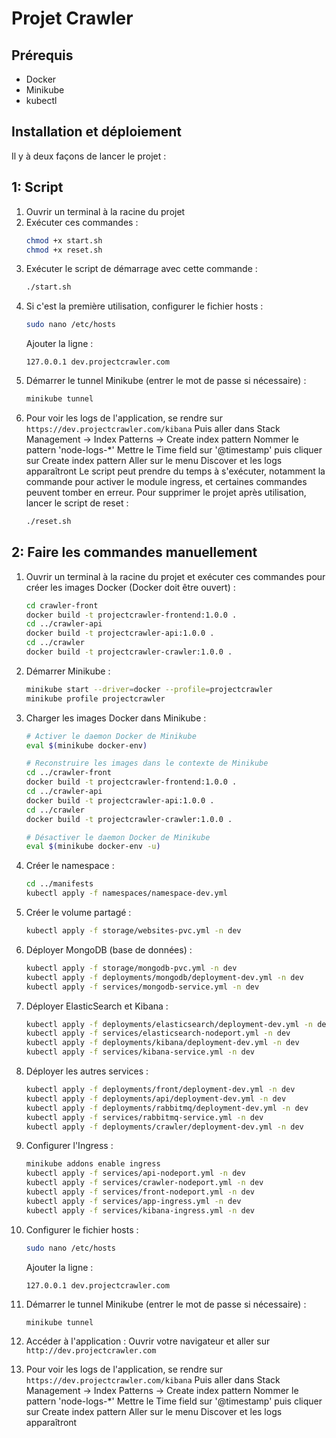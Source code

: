 # Projet Crawler

## Prérequis
- Docker
- Minikube
- kubectl

## Installation et déploiement

Il y à deux façons de lancer le projet :
## 1: Script
1. Ouvrir un terminal à la racine du projet
2. Exécuter ces commandes :
   ```bash
   chmod +x start.sh
   chmod +x reset.sh
   ```
3. Exécuter le script de démarrage avec cette commande : 
   ```bash
   ./start.sh
   ```
4. Si c'est la première utilisation, configurer le fichier hosts :
   ```bash
   sudo nano /etc/hosts
   ```
   Ajouter la ligne :
   ```
   127.0.0.1 dev.projectcrawler.com
   ```
5. Démarrer le tunnel Minikube (entrer le mot de passe si nécessaire) :
   ```bash
   minikube tunnel
   ```
6. Pour voir les logs de l'application, se rendre sur `https://dev.projectcrawler.com/kibana`
    Puis aller dans Stack Management -> Index Patterns -> Create index pattern
    Nommer le pattern 'node-logs-*'
    Mettre le Time field sur '@timestamp' puis cliquer sur Create index pattern
    Aller sur le menu Discover et les logs apparaîtront
Le script peut prendre du temps à s'exécuter, notamment la commande pour activer le module ingress, et certaines commandes peuvent tomber en erreur.
Pour supprimer le projet après utilisation, lancer le script de reset :
   ```bash
   ./reset.sh
   ```

## 2: Faire les commandes manuellement
1. Ouvrir un terminal à la racine du projet et exécuter ces commandes pour créer les images Docker (Docker doit être ouvert) :
   ```bash
   cd crawler-front
   docker build -t projectcrawler-frontend:1.0.0 .
   cd ../crawler-api
   docker build -t projectcrawler-api:1.0.0 .
   cd ../crawler
   docker build -t projectcrawler-crawler:1.0.0 .
   ```

2. Démarrer Minikube :
   ```bash
   minikube start --driver=docker --profile=projectcrawler
   minikube profile projectcrawler
   ```

3. Charger les images Docker dans Minikube :
   ```bash
   # Activer le daemon Docker de Minikube
   eval $(minikube docker-env)

   # Reconstruire les images dans le contexte de Minikube
   cd ../crawler-front
   docker build -t projectcrawler-frontend:1.0.0 .
   cd ../crawler-api
   docker build -t projectcrawler-api:1.0.0 .
   cd ../crawler
   docker build -t projectcrawler-crawler:1.0.0 .

   # Désactiver le daemon Docker de Minikube
   eval $(minikube docker-env -u)
   ```

4. Créer le namespace :
   ```bash
   cd ../manifests
   kubectl apply -f namespaces/namespace-dev.yml
   ```

5. Créer le volume partagé :
   ```bash
   kubectl apply -f storage/websites-pvc.yml -n dev
   ```

6. Déployer MongoDB (base de données) :
   ```bash
   kubectl apply -f storage/mongodb-pvc.yml -n dev
   kubectl apply -f deployments/mongodb/deployment-dev.yml -n dev
   kubectl apply -f services/mongodb-service.yml -n dev
   ```

7. Déployer ElasticSearch et Kibana : 
   ```bash
   kubectl apply -f deployments/elasticsearch/deployment-dev.yml -n dev
   kubectl apply -f services/elasticsearch-nodeport.yml -n dev
   kubectl apply -f deployments/kibana/deployment-dev.yml -n dev
   kubectl apply -f services/kibana-service.yml -n dev
   ```

8. Déployer les autres services :
    ```bash
    kubectl apply -f deployments/front/deployment-dev.yml -n dev
    kubectl apply -f deployments/api/deployment-dev.yml -n dev
    kubectl apply -f deployments/rabbitmq/deployment-dev.yml -n dev
    kubectl apply -f services/rabbitmq-service.yml -n dev
    kubectl apply -f deployments/crawler/deployment-dev.yml -n dev
    ```

9. Configurer l'Ingress :
    ```bash
    minikube addons enable ingress
    kubectl apply -f services/api-nodeport.yml -n dev
    kubectl apply -f services/crawler-nodeport.yml -n dev
    kubectl apply -f services/front-nodeport.yml -n dev
    kubectl apply -f services/app-ingress.yml -n dev
    kubectl apply -f services/kibana-ingress.yml -n dev
    ```

10. Configurer le fichier hosts :
    ```bash
    sudo nano /etc/hosts
    ```
    Ajouter la ligne :
    ```
    127.0.0.1 dev.projectcrawler.com
    ```

11. Démarrer le tunnel Minikube (entrer le mot de passe si nécessaire) :
    ```bash
    minikube tunnel
    ```

12. Accéder à l'application :
    Ouvrir votre navigateur et aller sur `http://dev.projectcrawler.com`

13. Pour voir les logs de l'application, se rendre sur `https://dev.projectcrawler.com/kibana`
    Puis aller dans Stack Management -> Index Patterns -> Create index pattern
    Nommer le pattern 'node-logs-*'
    Mettre le Time field sur '@timestamp' puis cliquer sur Create index pattern
    Aller sur le menu Discover et les logs apparaîtront